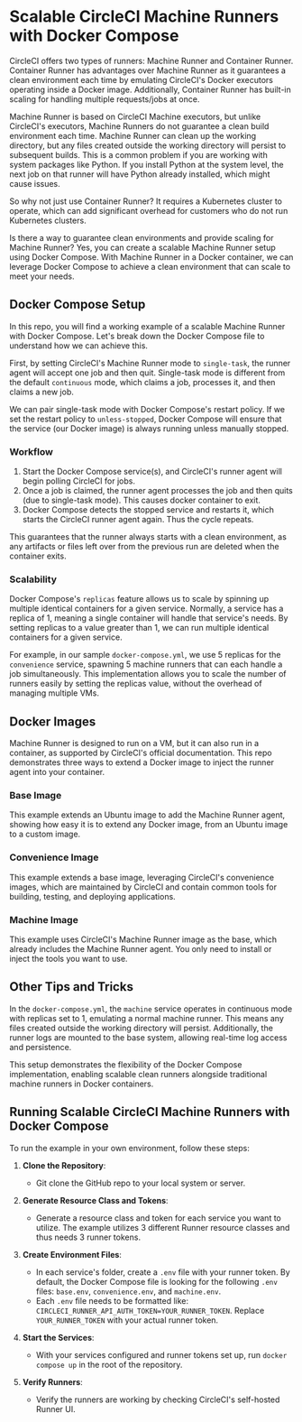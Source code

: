 # Scalable CircleCI Machine Runners with Docker Compose

CircleCI offers two types of runners: Machine Runner and Container Runner. Container Runner has advantages over Machine Runner as it guarantees a clean environment each time by emulating CircleCI's Docker executors operating inside a Docker image. Additionally, Container Runner has built-in scaling for handling multiple requests/jobs at once.

Machine Runner is based on CircleCI Machine executors, but unlike CircleCI's executors, Machine Runners do not guarantee a clean build environment each time. Machine Runner can clean up the working directory, but any files created outside the working directory will persist to subsequent builds. This is a common problem if you are working with system packages like Python. If you install Python at the system level, the next job on that runner will have Python already installed, which might cause issues.

So why not just use Container Runner? It requires a Kubernetes cluster to operate, which can add significant overhead for customers who do not run Kubernetes clusters. 

Is there a way to guarantee clean environments and provide scaling for Machine Runner? Yes, you can create a scalable Machine Runner setup using Docker Compose. With Machine Runner in a Docker container, we can leverage Docker Compose to achieve a clean environment that can scale to meet your needs.

## Docker Compose Setup
In this repo, you will find a working example of a scalable Machine Runner with Docker Compose. Let's break down the Docker Compose file to understand how we can achieve this.

First, by setting CircleCI's Machine Runner mode to `single-task`, the runner agent will accept one job and then quit. Single-task mode is different from the default `continuous` mode, which claims a job, processes it, and then claims a new job.

We can pair single-task mode with Docker Compose's restart policy. If we set the restart policy to `unless-stopped`, Docker Compose will ensure that the service (our Docker image) is always running unless manually stopped.

### Workflow
1. Start the Docker Compose service(s), and CircleCI's runner agent will begin polling CircleCI for jobs.
2. Once a job is claimed, the runner agent processes the job and then quits (due to single-task mode). This causes docker container to exit.
3. Docker Compose detects the stopped service and restarts it, which starts the CircleCI runner agent again. Thus the cycle repeats.

This guarantees that the runner always starts with a clean environment, as any artifacts or files left over from the previous run are deleted when the container exits.

### Scalability
Docker Compose's `replicas` feature allows us to scale by spinning up multiple identical containers for a given service. Normally, a service has a replica of 1, meaning a single container will handle that service's needs. By setting replicas to a value greater than 1, we can run multiple identical containers for a given service.

For example, in our sample `docker-compose.yml`, we use 5 replicas for the `convenience` service, spawning 5 machine runners that can each handle a job simultaneously. This implementation allows you to scale the number of runners easily by setting the replicas value, without the overhead of managing multiple VMs.

## Docker Images
Machine Runner is designed to run on a VM, but it can also run in a container, as supported by CircleCI's official documentation. This repo demonstrates three ways to extend a Docker image to inject the runner agent into your container.

### Base Image
This example extends an Ubuntu image to add the Machine Runner agent, showing how easy it is to extend any Docker image, from an Ubuntu image to a custom image.

### Convenience Image
This example extends a base image, leveraging CircleCI's convenience images, which are maintained by CircleCI and contain common tools for building, testing, and deploying applications.

### Machine Image
This example uses CircleCI's Machine Runner image as the base, which already includes the Machine Runner agent. You only need to install or inject the tools you want to use.

## Other Tips and Tricks
In the `docker-compose.yml`, the `machine` service operates in continuous mode with replicas set to 1, emulating a normal machine runner. This means any files created outside the working directory will persist. Additionally, the runner logs are mounted to the base system, allowing real-time log access and persistence.

This setup demonstrates the flexibility of the Docker Compose implementation, enabling scalable clean runners alongside traditional machine runners in Docker containers.

## Running Scalable CircleCI Machine Runners with Docker Compose

To run the example in your own environment, follow these steps:

1. **Clone the Repository**: 
   - Git clone the GitHub repo to your local system or server.
   
2. **Generate Resource Class and Tokens**:
   - Generate a resource class and token for each service you want to utilize. The example utilizes 3 different Runner resource classes and thus needs 3 runner tokens.

3. **Create Environment Files**:
   - In each service's folder, create a `.env` file with your runner token. By default, the Docker Compose file is looking for the following `.env` files: `base.env`, `convenience.env`, and `machine.env`. 
   - Each `.env` file needs to be formatted like: `CIRCLECI_RUNNER_API_AUTH_TOKEN=YOUR_RUNNER_TOKEN`. Replace `YOUR_RUNNER_TOKEN` with your actual runner token.

4. **Start the Services**:
   - With your services configured and runner tokens set up, run `docker compose up` in the root of the repository.

5. **Verify Runners**:
   - Verify the runners are working by checking CircleCI's self-hosted Runner UI.
